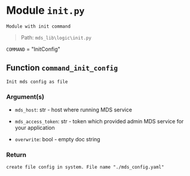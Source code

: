# Module `init.py`
```text
Module with init command
```

> Path: `mds_lib\logic\init.py`
`COMMAND` = "InitConfig"
## Function  `command_init_config`
```text
Init mds config as file
```
        
### Argument(s)
+ `mds_host`: str - host where running MDS service
+ `mds_access_token`: str - token which provided admin MDS service for your application
+ `overwrite`: bool - empty doc string
### Return
```text
create file config in system. File name "./mds_config.yaml"
```
                    